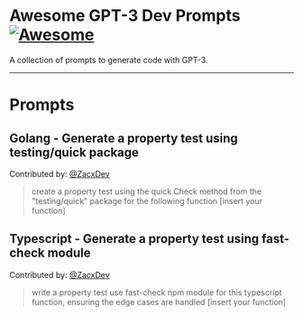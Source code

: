 # Awesome GPT-3 Dev Prompts [![Awesome](https://cdn.rawgit.com/sindresorhus/awesome/d7305f38d29fed78fa85652e3a63e154dd8e8829/media/badge.svg)](https://github.com/sindresorhus/awesome)

A collection of prompts to generate code with GPT-3.

---

# Prompts

## Golang - Generate a property test using testing/quick package
Contributed by: [@ZacxDev](https://github.com/ZacxDev)

> create a property test using the quick.Check method from the "testing/quick" package for the following function [insert your function]

## Typescript - Generate a property test using fast-check module
Contributed by: [@ZacxDev](https://github.com/ZacxDev)

> write a property test use fast-check npm module for this typescript function, ensuring the edge cases are handled [insert your function]

